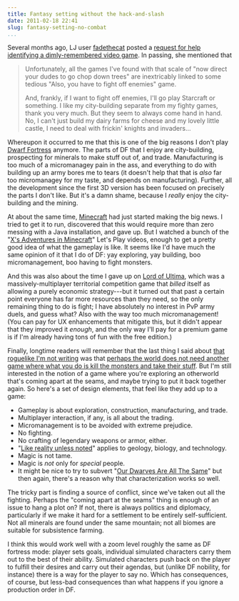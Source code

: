 ```yaml
---
title: Fantasy setting without the hack-and-slash
date: 2011-02-18 22:41
slug: fantasy-setting-no-combat
...
```


Several months ago, LJ user
[fadethecat](http://fadethecat.livejournal.com/) posted a
[request for help identifying a dimly-remembered video game](http://fadethecat.livejournal.com/1574588.html).
In passing, she mentioned that

> Unfortunately, all the games I've found with that scale of "now
> direct your dudes to go chop down trees" are inextricably linked to
> some tedious "Also, you have to fight off enemies" game.
>
> And, frankly, if I want to fight off enemies, I'll go play Starcraft
> or something. I like my city-building separate from my fighty games,
> thank you very much. But they seem to always come hand in hand. No,
> I can't just build my dairy farms for cheese and my lovely little
> castle, I need to deal with frickin' knights and invaders...

Whereupon it occurred to me that this is one of the big reasons I
don't play [Dwarf Fortress](http://www.bay12games.com/dwarves/)
anymore. The parts of DF that I enjoy are city-building, prospecting
for minerals to make stuff out of, and trade. Manufacturing is too
much of a micromanagey pain in the ass, and everything to do with
building up an army bores me to tears (it doesn't help that that is
*also* far too micromanagey for my taste, and depends on
manufacturing). Further, all the development since the first 3D
version has been focused on precisely the parts I don't like. But it's
a damn shame, because I *really* enjoy the city-building and the
mining.

At about the same time, [Minecraft](https://minecraft.net/) had just
started making the big news. I tried to get it to run, discovered that
this would require more than zero messing with a Java installation,
and gave up. But I watched a bunch of the
"[X's Adventures in Minecraft](https://www.youtube.com/watch?v=4bh4EexJO4I)"
Let's Play videos, enough to get a pretty good idea of what the
gameplay is like.  It seems like I'd have much the same opinion of it
that I do of DF: yay exploring, yay building, boo micromanagement, boo
having to fight monsters.

And this was also about the time I gave up on
[Lord of Ultima](https://en.wikipedia.org/wiki/Lord_of_Ultima), which
was a massively-multiplayer territorial competition game that *billed*
itself as allowing a purely economic strategy---but it turned out that
past a certain point everyone has far more resources than they need,
so the only remaining thing to do is fight; I have absolutely no
interest in PvP army duels, and guess what? Also with the way too much
micromanagement! (You can pay for UX enhancements that mitigate this,
but it didn't appear that they improved it *enough*, and the only way
I'll pay for a premium game is if I'm already having tons of fun with
the free edition.)

Finally, longtime readers will remember that the last thing I said
about [that roguelike I'm not writing](/game/nethack/) was that
[perhaps the world does not need another game where what you do is kill the monsters and take their stuff](/game/appropriation-privilege-and-video-games/).
But I'm still interested in the notion of a game where you're
exploring an otherworld that's coming apart at the seams, and maybe
trying to put it back together again. So here's a set of design
elements, that feel like they add up to a game:

* Gameplay is about exploration, construction, manufacturing, and trade.
* Multiplayer interaction, if any, is all about the trading.
* Micromanagement is to be avoided with extreme prejudice.
* No fighting.
* No crafting of legendary weapons or armor, either.
* "[Like reality unless noted](http://tvtropes.org/pmwiki/pmwiki.php/Main/LikeRealityUnlessNoted)"
  applies to geology, biology, and technology.
* Magic is not tame.
* Magic is *not* only for *special* people.
* It might be nice to try to subvert
  "[Our Dwarves Are All The Same](http://tvtropes.org/pmwiki/pmwiki.php/Main/OurDwarvesAreAllTheSame)"
  but then again, there's a reason why that characterization works so well.

The tricky part is finding a source of conflict, since we've taken out
all the fighting. Perhaps the "coming apart at the seams" thing is
enough of an issue to hang a plot on? If not, there is always politics
and diplomacy, particularly if we make it hard for a settlement to be
entirely self-sufficient. Not all minerals are found under the same
mountain; not all biomes are suitable for subsistence farming.

I think this would work well with a zoom level roughly the same as DF
fortress mode: player sets goals, individual simulated characters
carry them out to the best of their ability. Simulated characters push
back on the player to fulfill their desires and carry out their
agendas, but (unlike DF nobility, for instance) there is a way for the
player to say no. Which has consequences, of course, but less-bad
consequences than what happens if you ignore a production order in DF.
